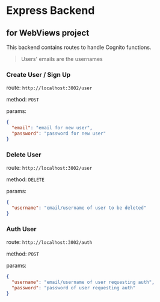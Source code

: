 # Express Backend

## for WebViews project

This backend contains routes to handle Cognito functions.

> Users' emails are the usernames

### Create User / Sign Up

route: `http://localhost:3002/user`

method: `POST`

params:

```json
{
  "email": "email for new user",
  "password": "password for new user"
}
```

### Delete User

route: `http://localhost:3002/user`

method: `DELETE`

params:

```json
{
  "username": "email/username of user to be deleted" 
}
```

### Auth User

route: `http://localhost:3002/auth`

method: `POST`

params:

```json
{
  "username": "email/username of user requesting auth",
  "password": "password of user requesting auth"
}
```